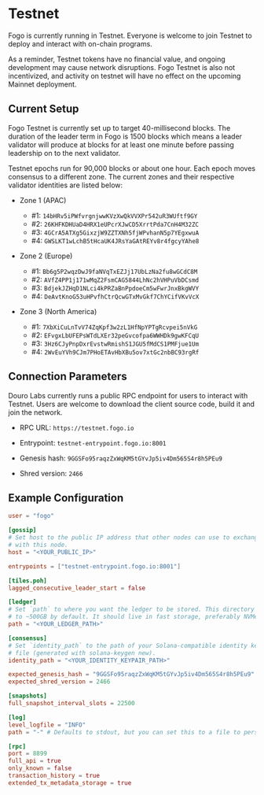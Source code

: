 # Testnet

Fogo is currently running in Testnet. Everyone is welcome to join Testnet to deploy and interact with on-chain programs.

As a reminder, Testnet tokens have no financial value, and ongoing development may cause network disruptions. Fogo Testnet is also not incentivized, and activity on testnet will have no effect on the upcoming Mainnet deployment.

## Current Setup

Fogo Testnet is currently set up to target 40-millisecond blocks. The duration of the leader term in Fogo is 1500 blocks which means a leader validator will produce at blocks for at least one minute before passing leadership on to the next validator.

Testnet epochs run for 90,000 blocks or about one hour. Each epoch moves consensus to a different zone. The current zones and their respective validator identities are listed below:

- Zone 1 (APAC)
  - #1: `14bHRv5iPWfvrgnjwwKVzXwQkVVXPr542uR3WUftf9GY`
  - #2: `26KHFKDHUaD4HRX1eUPcrXJwCD5XrrtPda7CnH4M32ZC`
  - #3: `4GCrA5ATXg5GixzjW9ZZTXNh5fjWPvhanN5p7YEgxwuA`
  - #4: `GWSLKT1wLchB5tHcaUK4JRsYaGAtREYv8r4fgcyYAhe8`

- Zone 2 (Europe)
  - #1: `Bb6g5P2wqzDwJ9faNVqTxEZJj17UbLzNa2fu8wGCdC8M`
  - #2: `AVfZ4PP1j171wMqZ2FsmCAG5844LhNc2hVHPuVbDCsmd`
  - #3: `BdjekJZHqD1NLci4kPRZaBnPpdoeCm5wFwrJnxBkgWVY`
  - #4: `DeAvtKnoG53uHPvfhCtrQcwGTxMvGkf7ChYCifVKvVcX`

- Zone 3 (North America)
  - #1: `7XbXiCuLnTvV74ZqKpf3w2zL1HfNpYPTgRcvpei5nVkG`
  - #2: `EFvgxLbUFEPsWTdLXEr32peGvcofpa6WWHDk9gwKFCqU`
  - #3: `3Hz6CJyPnpDxrEvstwRmishS1JGU5fMdCS1PMFjue1Um`
  - #4: `2WvEuYVh9CJm7PHoETAvHbXBu5ov7xtGc2nbBC93rgRf`

## Connection Parameters

Douro Labs currently runs a public RPC endpoint for users to interact with Testnet. Users are welcome to download the client source code, build it and join the network.

- RPC URL: `https://testnet.fogo.io`
- Entrypoint: `testnet-entrypoint.fogo.io:8001`

- Genesis hash: `9GGSFo95raqzZxWqKM5tGYvJp5iv4Dm565S4r8h5PEu9`
- Shred version: `2466`

## Example Configuration

```toml
user = "fogo"

[gossip]
# Set host to the public IP address that other nodes can use to exchange traffic
# with this node.
host = "<YOUR_PUBLIC_IP>"

entrypoints = ["testnet-entrypoint.fogo.io:8001"]

[tiles.poh]
lagged_consecutive_leader_start = false

[ledger]
# Set `path` to where you want the ledger to be stored. This directory will grow
# to ~500GB by default. It should live in fast storage, preferably NVMe SSD.
path = "<YOUR_LEDGER_PATH>"

[consensus]
# Set `identity_path` to the path of your Solana-compatible identity keypair
# file (generated with solana-keygen new).
identity_path = "<YOUR_IDENTITY_KEYPAIR_PATH>"

expected_genesis_hash = "9GGSFo95raqzZxWqKM5tGYvJp5iv4Dm565S4r8h5PEu9"
expected_shred_version = 2466

[snapshots]
full_snapshot_interval_slots = 22500

[log]
level_logfile = "INFO"
path = "-" # Defaults to stdout, but you can set this to a file to persist logs.

[rpc]
port = 8899
full_api = true
only_known = false
transaction_history = true
extended_tx_metadata_storage = true
```
